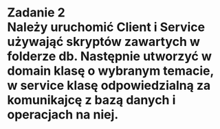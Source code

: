 <h1>Zadanie 2</h>
<br>
Należy uruchomić Client i Service używająć skryptów zawartych w folderze db. Następnie utworzyć w domain klasę o wybranym temacie, w service klasę odpowiedzialną za komunikajcę z bazą danych i operacjach na niej.